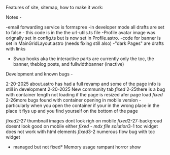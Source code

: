 Features of site, sitemap, how to make it work:

Notes - 

-email forwarding service is formspree
-in developer mode all drafts are set to false - this code is in the the url-utils.ts file
-Profile avatar image was orignally set in config.ts but is now set in Profile.astro.
-code for banner is set in MainGridLayout.astro (needs fixing still also)
-"dark Pages" are drafts with links
- Swup hooks aka the interactive parts are currently only the toc,  the banner, theblog posts, and fullwidthbanner (inactive)

Development and known bugs -

2-20-2025 about.astro has had a full revamp and some of the page info is still in development
2-20-2025 New community tab
*fixed* 2-25there is a bug with container length not loading if the page is resized afer page load 
*fixed* 2-26more bugs found with container opening in mobile version - particularly when you open the container if your in the wrong place in the place it flys up and you find yourself on the bottom of the page

*fixed*2-27 thumbnail images dont look righ on mobile
*fixed*2-27-backgroud doesnt look good on mobile either
*fixed - mdx file solution*3-1 toc widget does not work with html elements
*fixed*3-2 numerous flow bug with toc widget
* managed but not fixed* Memory usage rampant horror show
